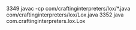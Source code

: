3349	 javac -cp com/craftinginterpreters/lox/*.java com/craftinginterpreters/lox/Lox.java 
3352	 java com.craftinginterpreters.lox.Lox 


